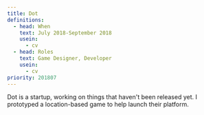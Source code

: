 ```yaml
---
title: Dot
definitions:
  - head: When
    text: July 2018-September 2018
    usein:
      - cv
  - head: Roles
    text: Game Designer, Developer
    usein:
      - cv
priority: 201807
---
```

Dot is a startup, working on things that haven't been released yet. I prototyped a location-based game to help launch their platform.
